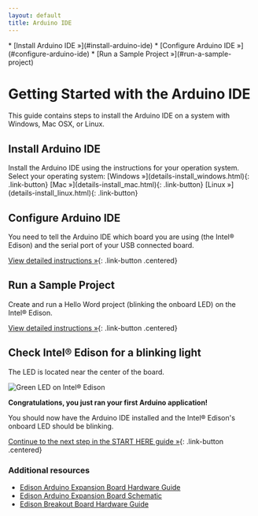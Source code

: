 ```yaml
---
layout: default
title: Arduino IDE
---
```


<div id="toc" markdown="1">
* [Install Arduino IDE »](#install-arduino-ide)
* [Configure Arduino IDE »](#configure-arduino-ide)
* [Run a Sample Project »](#run-a-sample-project)
</div>

# Getting Started with the Arduino IDE

This guide contains steps to install the Arduino IDE on a system with Windows, Mac OSX, or Linux.

## Install Arduino IDE

<div class="tldr" markdown="1">
Install the Arduino IDE using the instructions for your operation system.
</div>

<div class="link-button-container" markdown="1">
<span class="link-button-container-title">Select your operating system:</span>
[Windows »](details-install_windows.html){: .link-button}
[Mac »](details-install_mac.html){: .link-button}
[Linux »](details-install_linux.html){: .link-button}
</div>


## Configure Arduino IDE

<div class="tldr" markdown="1">
You need to tell the Arduino IDE which board you are using (the Intel® Edison) and the serial port of your USB connected board.
</div>

[View detailed instructions »](details-configure_arduino.html){: .link-button .centered}


## Run a Sample Project

<div class="tldr" markdown="1">
Create and run a Hello Word project (blinking the onboard LED) on the Intel® Edison.
</div>

[View detailed instructions »](details-create_project.html){: .link-button .centered}


## Check Intel® Edison for a blinking light
  
The LED is located near the center of the board.

![Green LED on Intel® Edison](../../assembly/arduino_expansion_board/images/on_board_led.png)

**Congratulations, you just ran your first Arduino application!**

<div id="next-steps" class="callout done" markdown="1">
You should now have the Arduino IDE installed and the Intel® Edison's onboard LED should be blinking.

[Continue to the next step in the START HERE guide »](../../index.html#done-ide){: .link-button .centered}
</div>

### Additional resources
* [Edison Arduino Expansion Board Hardware Guide](http://www.intel.com/support/edison/sb/CS-035275.htm)
* [Edison Arduino Expansion Board Schematic](http://www.intel.com/support/edison/sb/CS-035272.htm)
* [Edison Breakout Board Hardware Guide](http://www.intel.com/support/edison/sb/CS-035252.htm)